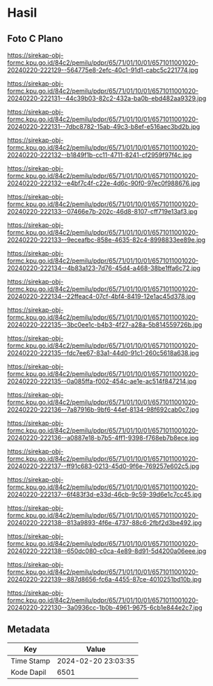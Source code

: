 # Hasil

## Foto C Plano

https://sirekap-obj-formc.kpu.go.id/84c2/pemilu/pdpr/65/71/01/10/01/6571011001020-20240220-222129--564775e8-2efc-40c1-91d1-cabc5c221774.jpg

https://sirekap-obj-formc.kpu.go.id/84c2/pemilu/pdpr/65/71/01/10/01/6571011001020-20240220-222131--44c39b03-82c2-432a-ba0b-ebd482aa9329.jpg

https://sirekap-obj-formc.kpu.go.id/84c2/pemilu/pdpr/65/71/01/10/01/6571011001020-20240220-222131--7dbc8782-15ab-49c3-b8ef-e516aec3bd2b.jpg

https://sirekap-obj-formc.kpu.go.id/84c2/pemilu/pdpr/65/71/01/10/01/6571011001020-20240220-222132--b1849f1b-cc11-4711-8241-cf2959f97f4c.jpg

https://sirekap-obj-formc.kpu.go.id/84c2/pemilu/pdpr/65/71/01/10/01/6571011001020-20240220-222132--e4bf7c4f-c22e-4d6c-90f0-97ec0f988676.jpg

https://sirekap-obj-formc.kpu.go.id/84c2/pemilu/pdpr/65/71/01/10/01/6571011001020-20240220-222133--07466e7b-202c-46d8-8107-cff719e13af3.jpg

https://sirekap-obj-formc.kpu.go.id/84c2/pemilu/pdpr/65/71/01/10/01/6571011001020-20240220-222133--9eceafbc-858e-4635-82c4-8998833ee89e.jpg

https://sirekap-obj-formc.kpu.go.id/84c2/pemilu/pdpr/65/71/01/10/01/6571011001020-20240220-222134--4b83a123-7d76-45d4-a468-38be1ffa6c72.jpg

https://sirekap-obj-formc.kpu.go.id/84c2/pemilu/pdpr/65/71/01/10/01/6571011001020-20240220-222134--22ffeac4-07cf-4bf4-8419-12e1ac45d378.jpg

https://sirekap-obj-formc.kpu.go.id/84c2/pemilu/pdpr/65/71/01/10/01/6571011001020-20240220-222135--3bc0ee1c-b4b3-4f27-a28a-5b814559726b.jpg

https://sirekap-obj-formc.kpu.go.id/84c2/pemilu/pdpr/65/71/01/10/01/6571011001020-20240220-222135--fdc7ee67-83a1-44d0-91c1-260c5618a638.jpg

https://sirekap-obj-formc.kpu.go.id/84c2/pemilu/pdpr/65/71/01/10/01/6571011001020-20240220-222135--0a085ffa-f002-454c-ae1e-ac514f847214.jpg

https://sirekap-obj-formc.kpu.go.id/84c2/pemilu/pdpr/65/71/01/10/01/6571011001020-20240220-222136--7a87916b-9bf6-44ef-8134-98f692cab0c7.jpg

https://sirekap-obj-formc.kpu.go.id/84c2/pemilu/pdpr/65/71/01/10/01/6571011001020-20240220-222136--a0887e18-b7b5-4ff1-9398-f768eb7b8ece.jpg

https://sirekap-obj-formc.kpu.go.id/84c2/pemilu/pdpr/65/71/01/10/01/6571011001020-20240220-222137--ff91c683-0213-45d0-9f6e-769257e602c5.jpg

https://sirekap-obj-formc.kpu.go.id/84c2/pemilu/pdpr/65/71/01/10/01/6571011001020-20240220-222137--6f483f3d-e33d-46cb-9c59-39d6e1c7cc45.jpg

https://sirekap-obj-formc.kpu.go.id/84c2/pemilu/pdpr/65/71/01/10/01/6571011001020-20240220-222138--813a9893-4f6e-4737-88c6-2fbf2d3be492.jpg

https://sirekap-obj-formc.kpu.go.id/84c2/pemilu/pdpr/65/71/01/10/01/6571011001020-20240220-222138--650dc080-c0ca-4e89-8d91-5d4200a06eee.jpg

https://sirekap-obj-formc.kpu.go.id/84c2/pemilu/pdpr/65/71/01/10/01/6571011001020-20240220-222139--887d8656-fc6a-4455-87ce-4010251bd10b.jpg

https://sirekap-obj-formc.kpu.go.id/84c2/pemilu/pdpr/65/71/01/10/01/6571011001020-20240220-222130--3a0936cc-1b0b-4961-9675-6cb1e844e2c7.jpg


## Metadata

| Key        | Value               |
| ---------- | ------------------- |
| Time Stamp | 2024-02-20 23:03:35 |
| Kode Dapil | 6501                |



